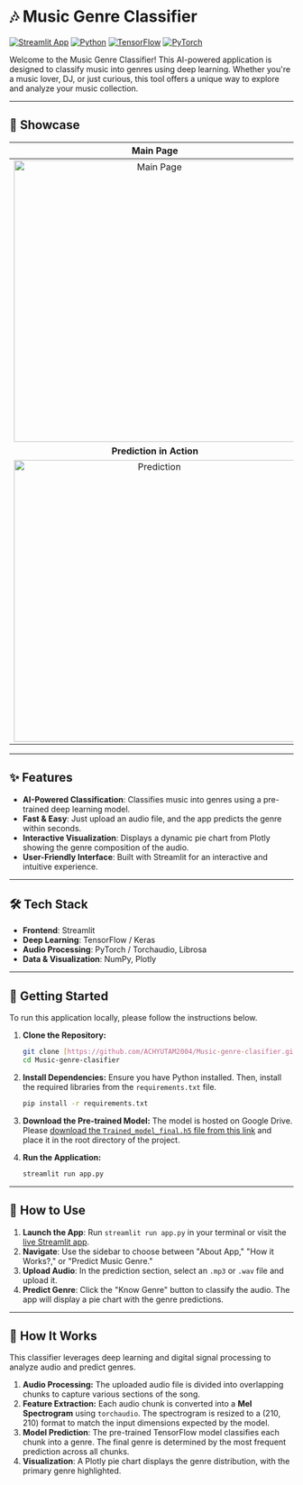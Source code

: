 # 🎶 Music Genre Classifier

[![Streamlit App](https://static.streamlit.io/badges/streamlit_badge_black_white.svg)](https://musicclasifier.streamlit.app/)
[![Python](https://img.shields.io/badge/Python-3.9%2B-blue.svg?style=for-the-badge&logo=python)](https://www.python.org/)
[![TensorFlow](https://img.shields.io/badge/TensorFlow-2.x-FF6F00.svg?style=for-the-badge&logo=tensorflow)](https://www.tensorflow.org/)
[![PyTorch](https://img.shields.io/badge/PyTorch-Audio-EE4C2C.svg?style=for-the-badge&logo=pytorch)](https://pytorch.org/)

Welcome to the Music Genre Classifier! This AI-powered application is designed to classify music into genres using deep learning. Whether you're a music lover, DJ, or just curious, this tool offers a unique way to explore and analyze your music collection.

---

## 📸 Showcase

| Main Page | How It Works |
| :---: | :---: |
| <img width="500" alt="Main Page" src="https://github.com/user-attachments/assets/34e7095f-3a36-47e9-b49c-00f9da1621f8"> | <img width="500" alt="How It Works" src="https://github.com/user-attachments/assets/b0e53031-710f-45eb-9bba-d89efcc1c97d"> |
| **Prediction in Action** | **Genre Pie Chart** |
| <img width="500" alt="Prediction" src="https://github.com/user-attachments/assets/17c8c72d-b4bc-40fb-b540-0a7427cf1d98"> | <img width="500" alt="Pie Chart" src="https://github.com/user-attachments/assets/e0e4cd51-7f2a-4ea4-b2b6-9a36a8883df7"> |

---

## ✨ Features

- **AI-Powered Classification**: Classifies music into genres using a pre-trained deep learning model.
- **Fast & Easy**: Just upload an audio file, and the app predicts the genre within seconds.
- **Interactive Visualization**: Displays a dynamic pie chart from Plotly showing the genre composition of the audio.
- **User-Friendly Interface**: Built with Streamlit for an interactive and intuitive experience.

---

## 🛠️ Tech Stack

- **Frontend**: Streamlit
- **Deep Learning**: TensorFlow / Keras
- **Audio Processing**: PyTorch / Torchaudio, Librosa
- **Data & Visualization**: NumPy, Plotly

---

## 🚀 Getting Started

To run this application locally, please follow the instructions below.

1.  **Clone the Repository:**
    ```bash
    git clone [https://github.com/ACHYUTAM2004/Music-genre-clasifier.git](https://github.com/ACHYUTAM2004/Music-genre-clasifier.git)
    cd Music-genre-clasifier
    ```

2.  **Install Dependencies:**
    Ensure you have Python installed. Then, install the required libraries from the `requirements.txt` file.
    ```bash
    pip install -r requirements.txt
    ```

3.  **Download the Pre-trained Model:**
    The model is hosted on Google Drive. Please [download the `Trained_model_final.h5` file from this link](https://drive.google.com/file/d/1zH-zgsuZQU9jverJg5us5w_2YvCJOIO0/view?usp=sharing) and place it in the root directory of the project.

4.  **Run the Application:**
    ```bash
    streamlit run app.py
    ```

---

## 📝 How to Use

1.  **Launch the App**: Run `streamlit run app.py` in your terminal or visit the [live Streamlit app](https://musicclasifier.streamlit.app/).
2.  **Navigate**: Use the sidebar to choose between "About App," "How it Works?," or "Predict Music Genre."
3.  **Upload Audio**: In the prediction section, select an `.mp3` or `.wav` file and upload it.
4.  **Predict Genre**: Click the "Know Genre" button to classify the audio. The app will display a pie chart with the genre predictions.

---

## 🔬 How It Works

This classifier leverages deep learning and digital signal processing to analyze audio and predict genres.

1.  **Audio Processing:** The uploaded audio file is divided into overlapping chunks to capture various sections of the song.
2.  **Feature Extraction:** Each audio chunk is converted into a **Mel Spectrogram** using `torchaudio`. The spectrogram is resized to a (210, 210) format to match the input dimensions expected by the model.
3.  **Model Prediction**: The pre-trained TensorFlow model classifies each chunk into a genre. The final genre is determined by the most frequent prediction across all chunks.
4.  **Visualization**: A Plotly pie chart displays the genre distribution, with the primary genre highlighted.

